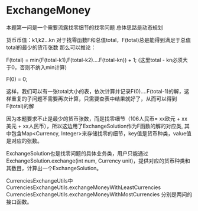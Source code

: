 # ExchangeMoney

本题第一问是一个需要流露找零细节的找零问题
总体思路是动态规划

货币币值：k1,k2...kn
对于找零函数F和总值total，F(total)总是能得到满足于总值total的最少的货币张数
那么可以推论：


F(total) = min{F(total-k1),F(total-k2)....F(total-kn)) + 1; (这里total - kn必须大于0，否则不纳入min计算)


F(0) = 0;

这样，我们可以有一张total大小的表，依次计算并记录F(0)....F(total-1)的解，这样重复的子问题不需要再次计算，只需要查表中结果就好了，从而可以得到F(total)的解

因为本题要求不止是最少的货币张数，而是找零细节（106人民币=  xx欧元 +  xx美元 +  xx人民币），所以这边用了ExchangeSolution作为F函数的解的对应类, 其中包含Map<Currency, Integer>来存储找零的细节，key值是货币种类，value值是对应的张数。

ExchangeSolution也是找零问题的具体业务类，用户只能通过ExchangeSolution.exchange(int num, Currency unit)，提供对应的货币种类和其数目，计算出一个ExchangeSolution。


CurrenciesExchangeUtils中
CurrenciesExchangeUtils.exchangeMoneyWithLeastCurrencies
CurrenciesExchangeUtils.exchangeMoneyWithMostCurrencies
分别是两问的接口函数。
